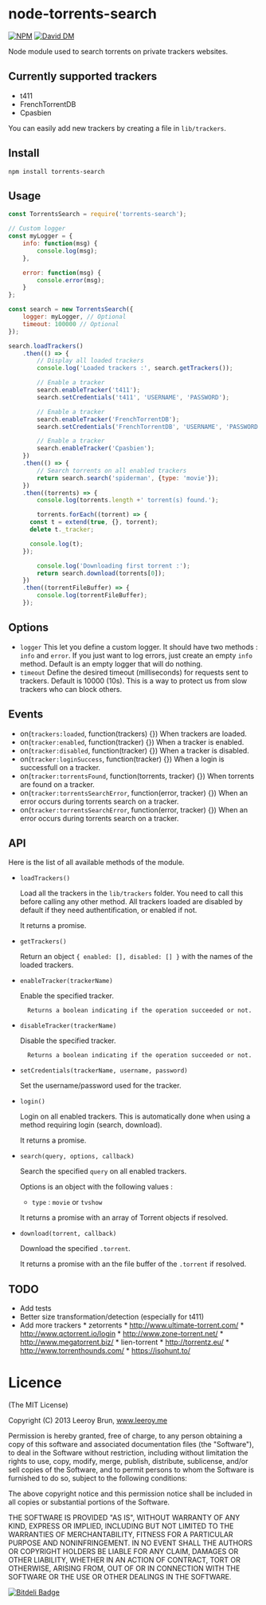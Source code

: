 # node-torrents-search

[![NPM](https://nodei.co/npm/torrents-search.png)](https://nodei.co/npm/torrents-search/) [![David DM](https://david-dm.org/leeroybrun/node-torrents-search.png)](https://david-dm.org/leeroybrun/node-torrents-search "David DM")

Node module used to search torrents on private trackers websites.

## Currently supported trackers

- t411
- FrenchTorrentDB
- Cpasbien

You can easily add new trackers by creating a file in `lib/trackers`.

## Install

```shell
npm install torrents-search
```

## Usage

```javascript
const TorrentsSearch = require('torrents-search');

// Custom logger
const myLogger = {
	info: function(msg) {
		console.log(msg);
	},

	error: function(msg) {
		console.error(msg);
	}
};

const search = new TorrentsSearch({
	logger: myLogger, // Optional
	timeout: 100000 // Optional
});

search.loadTrackers()
	.then(() => {
		// Display all loaded trackers
		console.log('Loaded trackers :', search.getTrackers());

		// Enable a tracker
		search.enableTracker('t411');
		search.setCredentials('t411', 'USERNAME', 'PASSWORD');

		// Enable a tracker
		search.enableTracker('FrenchTorrentDB');
		search.setCredentials('FrenchTorrentDB', 'USERNAME', 'PASSWORD');

		// Enable a tracker
		search.enableTracker('Cpasbien');
	})
	.then(() => {
		// Search torrents on all enabled trackers
		return search.search('spiderman', {type: 'movie'});
	})
	.then((torrents) => {
		console.log(torrents.length +' torrent(s) found.');

		torrents.forEach((torrent) => {
      const t = extend(true, {}, torrent);
      delete t._tracker;

      console.log(t);
    });

		console.log('Downloading first torrent :');
		return search.download(torrents[0]);
	})
	.then((torrentFileBuffer) => {
		console.log(torrentFileBuffer);
	});
```

## Options

* `logger` This let you define a custom logger. It should have two methods : `info` and `error`. If you just want to log errors, just create an empty `info` method. Default is an empty logger that will do nothing.
* `timeout` Define the desired timeout (milliseconds) for requests sent to trackers. Default is 10000 (10s). This is a way to protect us from slow trackers who can block others.

## Events

* on(`trackers:loaded`, function(trackers) {})
	When trackers are loaded.
* on(`tracker:enabled`, function(tracker) {})
	When a tracker is enabled.
* on(`tracker:disabled`, function(tracker) {})
	When a tracker is disabled.
* on(`tracker:loginSuccess`, function(tracker) {})
	When a login is successfull on a tracker.
* on(`tracker:torrentsFound`, function(torrents, tracker) {})
	When torrents are found on a tracker.
* on(`tracker:torrentsSearchError`, function(error, tracker) {})
	When an error occurs during torrents search on a tracker.
* on(`tracker:torrentsSearchError`, function(error, tracker) {})
	When an error occurs during torrents search on a tracker.

## API

Here is the list of all available methods of the module.

* `loadTrackers()`

    Load all the trackers in the `lib/trackers` folder.
    You need to call this before calling any other method.
    All trackers loaded are disabled by default if they need authentification, or enabled if not.

    It returns a promise.

* `getTrackers()`

    Return an object `{ enabled: [], disabled: [] }` with the names of the loaded trackers.

* `enableTracker(trackerName)`

    Enable the specified tracker.

		Returns a boolean indicating if the operation succeeded or not.

* `disableTracker(trackerName)`

    Disable the specified tracker.

		Returns a boolean indicating if the operation succeeded or not.

* `setCredentials(trackerName, username, password)`

    Set the username/password used for the tracker.

* `login()`

    Login on all enabled trackers.
    This is automatically done when using a method requiring login (search, download).

    It returns a promise.

* `search(query, options, callback)`

    Search the specified `query` on all enabled trackers.

    Options is an object with the following values :

    * `type` : `movie` or `tvshow`

    It returns a promise with an array of Torrent objects if resolved.

* `download(torrent, callback)`

    Download the specified `.torrent`.

    It returns a promise with an the file buffer of the `.torrent` if resolved.

## TODO

* Add tests
* Better size transformation/detection (especially for t411)
* Add more trackers
		* zetorrents
		* http://www.ultimate-torrent.com/
		* http://www.qctorrent.io/login
		* http://www.zone-torrent.net/
		* http://www.megatorrent.biz/
		* lien-torrent
		* http://torrentz.eu/
		* http://www.torrenthounds.com/
		* https://isohunt.to/

Licence
======================
(The MIT License)

Copyright (C) 2013 Leeroy Brun, www.leeroy.me

Permission is hereby granted, free of charge, to any person obtaining a copy of this software and associated documentation files (the "Software"), to deal in the Software without restriction, including without limitation the rights to use, copy, modify, merge, publish, distribute, sublicense, and/or sell copies of the Software, and to permit persons to whom the Software is furnished to do so, subject to the following conditions:

The above copyright notice and this permission notice shall be included in all copies or substantial portions of the Software.

THE SOFTWARE IS PROVIDED "AS IS", WITHOUT WARRANTY OF ANY KIND, EXPRESS OR IMPLIED, INCLUDING BUT NOT LIMITED TO THE WARRANTIES OF MERCHANTABILITY, FITNESS FOR A PARTICULAR PURPOSE AND NONINFRINGEMENT. IN NO EVENT SHALL THE AUTHORS OR COPYRIGHT HOLDERS BE LIABLE FOR ANY CLAIM, DAMAGES OR OTHER LIABILITY, WHETHER IN AN ACTION OF CONTRACT, TORT OR OTHERWISE, ARISING FROM, OUT OF OR IN CONNECTION WITH THE SOFTWARE OR THE USE OR OTHER DEALINGS IN THE SOFTWARE.

[![Bitdeli Badge](https://d2weczhvl823v0.cloudfront.net/leeroybrun/node-torrents-search/trend.png)](https://bitdeli.com/free "Bitdeli Badge")
